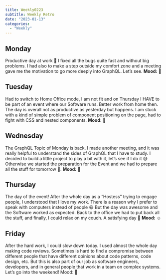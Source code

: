 ```yaml
---
title: Weekly0223
subtitle: Weekly Retro
date: "2023-01-13"
categories:
  - "Weekly"
---
```


## Monday

Productive day at work 💪 I fixed all the bugs quite fast and without big problems. I had also to make a step outside my comfort zone and a meeting gave me the motivation to go more deeply into GraphQL. Let’s see. **Mood:** 🚀

## Tuesday

Had to switch to Home Office mode, I am not fit and on Thursday I HAVE to be part of an event where our Software runs. Better work from home then. The day is overall not as productive as yesterday but happens. I am stuck with a kind of simple problem of component positioning on the page, had to fight with CSS and nested components. **Mood:** 🥱

## Wednesday

The GraphQL Topic of Monday is back. I made another meeting, and it was really helpful to understand the sides of GraphQL that I have to study. I decided to build a little project to play a bit with it, let’s see if I do it 😅 Otherwise we started the preparation for the Event and we had to prepare all the stuff for tomorrow 💪. **Mood:** 🚚

## Thursday

The day of the event! After the whole day as a “Hostess” trying to engage people, I understood that I love my work. There is a reason why I prefer to speak with computers instead of people 😆 But the day was awesome and the Software worked as expected. Back to the office we had to put back all the stuff, and finally, I could relax on my couch. A satisfying day 🙂 **Mood:** ☺️

## Friday

After the hard work, I could slow down today. I used almost the whole day making code reviews. Sometimes is hard to find a compromise between different people that have different opinions about code patterns, code design, etc. But this is also part of our job as software engineers, developers, and in general people that work in a team on complex systems. Let’s go into the weekend! Mood: 🤷
